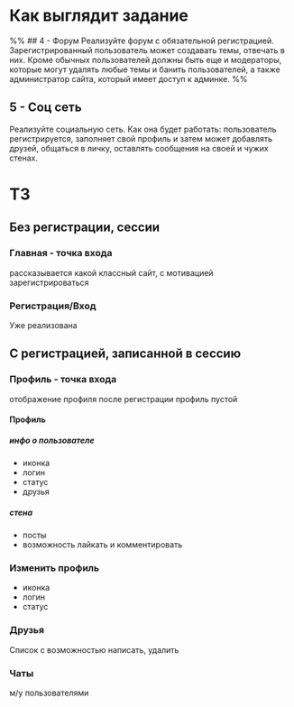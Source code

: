 # Как выглядит задание
%% ## 4 - Форум
Реализуйте форум с обязательной регистрацией. Зарегистрированный пользователь может создавать темы, отвечать в них. Кроме обычных пользователей должны быть еще и модераторы, которые могут удалять любые темы и банить пользователей, а также администратор сайта, который имеет доступ к админке. %%
## 5 - Соц сеть
Реализуйте социальную сеть. Как она будет работать: пользователь регистрируется, заполняет свой профиль и затем может добавлять друзей, общаться в личку, оставлять сообщения на своей и чужих стенах.

# ТЗ

## Без регистрации, сессии
### Главная - точка входа
рассказывается какой классный сайт, с мотивацией зарегистрироваться
### Регистрация/Вход
Уже реализована
## С регистрацией, записанной в сессию
### Профиль - точка входа
отображение профиля
после регистрации профиль пустой
#### Профиль
##### инфо о пользователе
- иконка
- логин
- статус
- друзья
##### стена
- посты
- возможность лайкать и комментировать
### Изменить профиль
- иконка
- логин
- статус
### Друзья
Список с возможностью написать, удалить
### Чаты
м/у пользователями